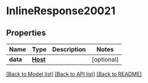 # InlineResponse20021

## Properties
Name | Type | Description | Notes
------------ | ------------- | ------------- | -------------
**data** | [**Host**](Host.md) |  | [optional] 

[[Back to Model list]](../README.md#documentation-for-models) [[Back to API list]](../README.md#documentation-for-api-endpoints) [[Back to README]](../README.md)

